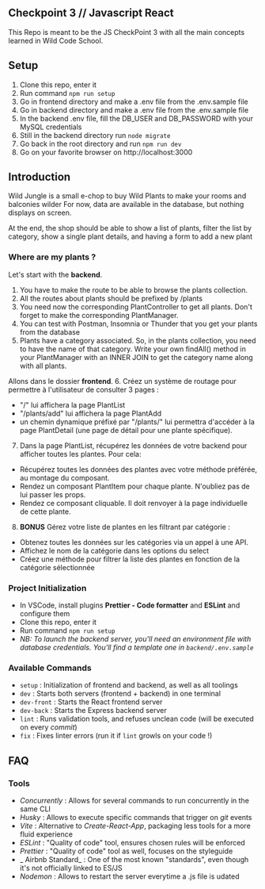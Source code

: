 ## Checkpoint 3 // Javascript React

This Repo is meant to be the JS CheckPoint 3 with all the main concepts learned in Wild Code School.

## Setup
1. Clone this repo, enter it
2. Run command `npm run setup`
3. Go in frontend directory and make a .env file from the .env.sample file
4. Go in backend directory and make a .env file from the .env.sample file
5. In the backend .env file, fill the DB_USER and DB_PASSWORD with your MySQL credentials 
6. Still in the backend directory run `node migrate`
7. Go back in the root directory and run `npm run dev`
8. Go on your favorite browser on http://localhost:3000

## Introduction
Wild Jungle is a small e-chop to buy Wild Plants to make your rooms and balconies wilder
For now, data are available in the database, but nothing displays on screen.

At the end, the shop should be able to show a list of plants, filter the list by category, show a single plant details, and having a form to add a new plant

### Where are my plants ?
Let's start with the **backend**. 

1. You have to make the route to be able to browse the plants collection.
2. All the routes about plants should be prefixed by /plants
3. You need now the corresponding PlantController to get all plants. Don't forget to make the corresponding PlantManager.
4. You can test with Postman, Insomnia or Thunder that you get your plants from the database
5. Plants have a category associated. So, in the plants collection, you need to have the name of that category. Write your own findAll() method in your PlantManager with an INNER JOIN to get the category name along with all plants.

Allons dans le dossier **frontend**. 
6. Créez un système de routage pour permettre à l'utilisateur de consulter 3 pages : 
 - "/"  lui affichera la page PlantList
 - "/plants/add"  lui affichera la page PlantAdd 
 - un chemin dynamique préfixé par "/plants/" lui permettra d'accéder à la page PlantDetail (une page de détail pour une plante spécifique).

7. Dans la page PlantList, récupérez les données de votre backend pour afficher toutes les plantes. Pour cela:
 - Récupérez toutes les données des plantes avec votre méthode préférée, au montage du composant.
 - Rendez un composant PlantItem pour chaque plante. N'oubliez pas de lui passer les props.
 - Rendez ce composant cliquable. Il doit renvoyer à la page individuelle de cette plante.  
 
8. **BONUS** Gérez votre liste de plantes en les filtrant par catégorie :
 - Obtenez toutes les données sur les catégories via un appel à une API. 
 - Affichez le nom de la catégorie dans les options du select
 - Créez une méthode pour filtrer la liste des plantes en fonction de la catégorie sélectionnée


### Project Initialization

- In VSCode, install plugins **Prettier - Code formatter** and **ESLint** and configure them
- Clone this repo, enter it
- Run command `npm run setup`
- _NB: To launch the backend server, you'll need an environment file with database credentials. You'll find a template one in `backend/.env.sample`_

### Available Commands

- `setup` : Initialization of frontend and backend, as well as all toolings
- `dev` : Starts both servers (frontend + backend) in one terminal
- `dev-front` : Starts the React frontend server
- `dev-back` : Starts the Express backend server
- `lint` : Runs validation tools, and refuses unclean code (will be executed on every _commit_)
- `fix` : Fixes linter errors (run it if `lint` growls on your code !)

## FAQ

### Tools

- _Concurrently_ : Allows for several commands to run concurrently in the same CLI
- _Husky_ : Allows to execute specific commands that trigger on _git_ events
- _Vite_ : Alternative to _Create-React-App_, packaging less tools for a more fluid experience
- _ESLint_ : "Quality of code" tool, ensures chosen rules will be enforced
- _Prettier_ : "Quality of code" tool as well, focuses on the styleguide
- _ Airbnb Standard_ : One of the most known "standards", even though it's not officially linked to ES/JS
- _Nodemon_ : Allows to restart the server everytime a .js file is udated
